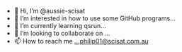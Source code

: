 - 👋 Hi, I’m @aussie-scisat
- 👀 I’m interested in how to use some GitHub programs...
- 🌱 I’m currently learning qsrun...
- 💞️ I’m looking to collaborate on ...
- 📫 How to reach me ...philip01@scisat.com.au

<!---
aussie-scisat/aussie-scisat is a ✨ special ✨ repository because its `README.md` (this file) appears on your GitHub profile.
You can click the Preview link to take a look at your changes.
--->
